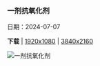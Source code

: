 ### 一剂抗氧化剂

日期：2024-07-07

**下载**  |  [1920x1080](https://cn.bing.com/th?id=OHR.NorwayBlueberries_ZH-CN7643097235_1920x1080.jpg)  |  [3840x2160](https://cn.bing.com/th?id=OHR.NorwayBlueberries_ZH-CN7643097235_UHD.jpg)

![一剂抗氧化剂](https://cn.bing.com/th?id=OHR.NorwayBlueberries_ZH-CN7643097235_1920x1080.jpg "野生蓝莓 (© Baac3nes/Getty Images)")

